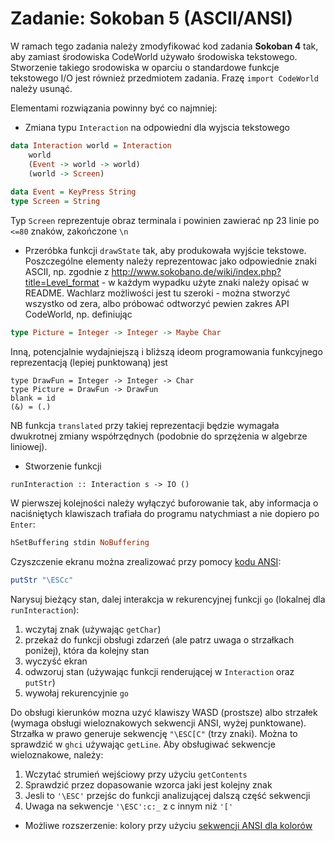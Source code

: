 # Zadanie: Sokoban 5 (ASCII/ANSI)

W ramach tego zadania należy zmodyfikować kod zadania **Sokoban 4** tak, aby zamiast środowiska CodeWorld używało środowiska tekstowego.
Stworzenie takiego srodowiska w oparciu o standardowe funkcje tekstowego I/O jest również przedmiotem zadania.
Frazę `import CodeWorld` należy usunąć.

Elementami rozwiązania powinny być co najmniej:

* Zmiana typu `Interaction` na odpowiedni dla wyjscia tekstowego
```haskell
data Interaction world = Interaction
    world
    (Event -> world -> world)
    (world -> Screen)
    
data Event = KeyPress String
type Screen = String
```
Typ `Screen` reprezentuje obraz terminala i powinien zawierać np 23 linie po `<=80` znaków, zakończone `\n`

* Przeróbka funkcji `drawState` tak, aby produkowała wyjście tekstowe. Poszczególne elementy należy reprezentowac jako odpowiednie znaki ASCII, 
np. zgodnie z http://www.sokobano.de/wiki/index.php?title=Level_format - w każdym wypadku użyte znaki należy opisać w README.
Wachlarz możliwości jest tu szeroki - można stworzyć wszystko od zera, albo próbować odtworzyć pewien zakres API CodeWorld, np. definiując

```haskell
type Picture = Integer -> Integer -> Maybe Char
```

Inną, potencjalnie wydajniejszą i bliższą ideom programowania funkcyjnego reprezentacją (lepiej punktowaną) jest

```
type DrawFun = Integer -> Integer -> Char
type Picture = DrawFun -> DrawFun
blank = id
(&) = (.)
```

NB funkcja `translated` przy takiej reprezentacji będzie wymagała dwukrotnej zmiany współrzędnych (podobnie do sprzężenia w algebrze liniowej).

* Stworzenie funkcji 

```
runInteraction :: Interaction s -> IO ()
```
W pierwszej kolejności należy wyłączyć buforowanie tak, aby informacja o naciśniętych klawiszach trafiała do programu natychmiast 
a nie dopiero po `Enter`:

```haskell
hSetBuffering stdin NoBuffering
```

Czyszczenie ekranu można zrealizować przy pomocy [kodu ANSI](https://en.wikipedia.org/wiki/ANSI_escape_code):
```haskell
putStr "\ESCc"
```

Narysuj bieżący stan, dalej interakcja w rekurencyjnej funkcji `go` (lokalnej dla `runInteraction`):
1. wczytaj znak (używając `getChar`)
2. przekaż do funkcji obsługi zdarzeń (ale patrz uwaga o strzałkach poniżej), która da kolejny stan
3. wyczyść ekran
4. odwzoruj stan (używając funkcji renderującej w `Interaction` oraz `putStr`)
5. wywołaj rekurencyjnie `go`
    
Do obsługi kierunków mozna uzyć klawiszy WASD (prostsze) albo strzałek (wymaga obsługi wieloznakowych sekwencji ANSI, wyżej punktowane).
Strzałka w prawo generuje sekwencję `"\ESC[C"` (trzy znaki). Można to sprawdzić w `ghci` używając `getLine`.
Aby obsługiwać sekwencje wieloznakowe, należy:
1. Wczytać strumień wejściowy przy użyciu `getContents`
2. Sprawdzić przez dopasowanie wzorca jaki jest kolejny znak
3. Jesli to `'\ESC'` przejśc do funkcji analizującej dalszą część sekwencji
4. Uwaga na sekwencje `'\ESC':c:_` z c innym niż `'['`

* Możliwe rozszerzenie: kolory przy użyciu [sekwencji ANSI dla kolorów](https://en.wikipedia.org/wiki/ANSI_escape_code#Colors)
